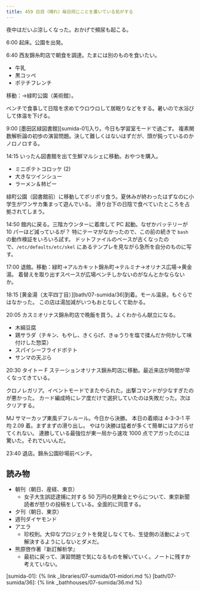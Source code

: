 ```yaml
---
title: 459 日目（晴れ）毎日同じことを書いている気がする
---
```


夜中はだいぶ涼しくなった。おかげで頻尿も起こる。

6:00 起床。公園を出発。

6:40 西友錦糸町店で朝食を調達。たまには別のものを食いたい。

* 牛乳
* 黒コッペ
* ポテチフレンチ

移動：→緑町公園（美術館）。

ベンチで食事して日陰を求めてウロウロして居眠りなどをする。暑いので水浴びして体温を下げる。

9:00 [墨田区緑図書館][sumida-01]入り。今日も学習室モードで過ごす。
複素関数解析論の初歩の演習問題。決して難しくはないはずだが、頭が鈍っているのかノロノロする。

14:15 いったん図書館を出て生鮮マルシェに移動。おやつを購入。

* ミニポテトコロッケ (2)
* 大きなツインシュー
* ラーメン＆柿ピー

緑町公園（図書館前）に移動してポリポリ食う。夏休みが終わったはずなのに小学生がワンサカ集まって遊んでいる。
滑り台下の日陰で食べていたところを占拠されてしまう。

14:50 館内に戻る。三階カウンターに着席して PC 起動。なぜかバッテリーが 10 パーほど減っているが？
特にテーマがなかったので、この前の続きで `bash` の動作検証をいろいろ試す。
ドットファイルのベースが古くなったので、`/etc/defaults/etc/skel` にあるテンプレを見ながら急所を自分のものに写す。

17:00 退館。移動：緑町→アルカキット錦糸町→テルミナ→オリナス広場→黄金湯。
着替えを取り出すスペースが広場ベンチしかないのがなんとかならないか。

18:15 [黄金湯（太平四丁目）][bath/07-sumida/36]到着。モール温泉。もぐらではなかった。
この店は湯加減がいつもおとなしくて助かる。

20:05 カスミオリナス錦糸町店で晩飯を買う。よくわからん献立になる。

* 木綿豆腐
* 鶏サラダ（チキン、もやし、きくらげ、きゅうりを塩で揉んだか何かして味付けした惣菜）
* スパイシーフライドポテト
* サンマの天ぷら

20:30 タイトー F ステーションオリナス錦糸町店に移動。最近来店が時間が早くなってきている。

クロノレガリア。イベントモードでまたやられた。出撃コマンドが少なすぎたのが悪かった。
カード編成時にレア度だけで選択していたのは失敗だった。次はクリアする。

MJ サマーカップ東風デフレルール。今日から決勝。
本日の着順は 4-3-3-1 平均 2.09 着。まずまずの滑り出し。
やはり決勝は猛者が多くて簡単にはアガらせてくれない。
連勝している最強位が東一局から速攻 1000 点でアガったのには驚いた。それでいいんだ。

23:40 退店。錦糸公園砂場前ベンチ。

## 読み物

* 朝刊（朝日、産経、東京）
  * 女子大生誤認逮捕に対する 50 万円の見舞金とやらについて、東京新聞読者が怒りの投稿をしている。全面的に同意する。
* 夕刊（朝日、東京）
* 週刊ダイヤモンド
* アエラ
  * 珍校則。大仰なプロジェクトを発足しなくても、生徒側の活動によって解決するようにしないとダメだ。
* 熊原啓作著『新訂解析学』
  * 最初に戻って、演習問題で気になるものを解いていく。ノートに残すか考えていない。

[sumida-01]: {% link _libraries/07-sumida/01-midori.md %}
[bath/07-sumida/36]: {% link _bathhouses/07-sumida/36.md %}
